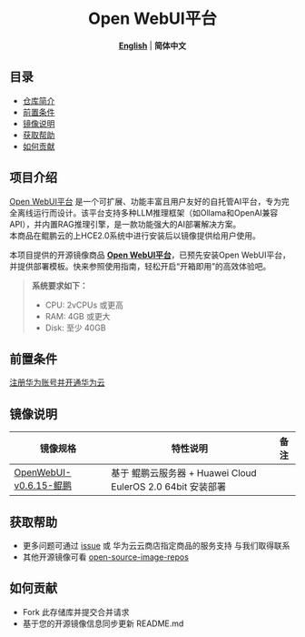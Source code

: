 <p align="center">
  <h1 align="center">Open WebUI平台</h1>
  <p align="center">
    <a href="README.md"><strong>English</strong></a> | <strong>简体中文</strong>
  </p>

## 目录

- [仓库简介](#项目介绍)
- [前置条件](#前置条件)
- [镜像说明](#镜像说明)
- [获取帮助](#获取帮助)
- [如何贡献](#如何贡献)

## 项目介绍
[Open WebUI平台](https://github.com/open-webui/open-webui/) 是一个可扩展、功能丰富且用户友好的自托管AI平台，专为完全离线运行而设计。该平台支持多种LLM推理框架（如Ollama和OpenAI兼容API），并内置RAG推理引擎，是一款功能强大的AI部署解决方案。<br>
本商品在鲲鹏云的上HCE2.0系统中进行安装后以镜像提供给用户使用。

本项目提供的开源镜像商品 [**Open WebUI平台**](https://marketplace.huaweicloud.com/hidden/contents/8ae48a35-d88c-48d9-9ca8-6e8f5e1ca2b2#productid=OFFI1151329161185636352)，已预先安装Open WebUI平台，并提供部署模板。快来参照使用指南，轻松开启“开箱即用”的高效体验吧。

> **系统要求如下：**
> - CPU: 2vCPUs 或更高
> - RAM: 4GB 或更大
> - Disk: 至少 40GB

## 前置条件
[注册华为账号并开通华为云](https://support.huaweicloud.com/usermanual-account/account_id_001.html)

## 镜像说明

| 镜像规格                                                                                                                                 | 特性说明                                           | 备注 |
|--------------------------------------------------------------------------------------------------------------------------------------|------------------------------------------------| --- |
| [OpenWebUI-v0.6.15-鲲鹏](https://github.com/HuaweiCloudDeveloper/openwebui-image/tree/openwebui-v0.6.15-kunpeng/README_ZH.md) | 基于 鲲鹏云服务器 + Huawei Cloud EulerOS 2.0 64bit 安装部署 |  |

## 获取帮助
- 更多问题可通过 [issue](https://github.com/HuaweiCloudDeveloper/openwebui-image/issues) 或 华为云云商店指定商品的服务支持 与我们取得联系
- 其他开源镜像可看 [open-source-image-repos](https://github.com/HuaweiCloudDeveloper/open-source-image-repos)

## 如何贡献
- Fork 此存储库并提交合并请求
- 基于您的开源镜像信息同步更新 README.md
